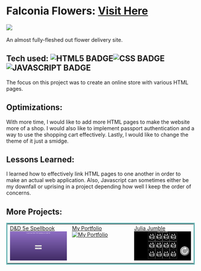 # Falconia Flowers: <a href="https://adambryant.netlify.app/" target="_blank">Visit Here</a>
<a href="https://falconia-flowers.netlify.app/" target="_blank"><img src="https://github.com/PiantaSE/PiantaSE/raw/main/images/ff.gif" /></a>

An almost fully-fleshed out flower delivery site.

## Tech used: ![HTML5 BADGE](https://img.shields.io/static/v1?label=|&message=HTML5&color=23555f&style=plastic&logo=html5)![CSS BADGE](https://img.shields.io/static/v1?label=|&message=CSS3&color=285f65&style=plastic&logo=css3)![JAVASCRIPT BADGE](https://img.shields.io/static/v1?label=|&message=JAVASCRIPT&color=3c7f5d&style=plastic&logo=javascript)

The focus on this project was to create an online store with various HTML pages.

## Optimizations:
With more time, I would like to add more HTML pages to make the website more of a shop. I would also like to implement passport authentication and a way to use the shopping cart effectively. Lastly, I would like to change the theme of it just a smidge.

## Lessons Learned:
I learned how to effectively link HTML pages to one another in order to make an actual web application. Also, Javascript can sometimes either be my downfall or uprising in a project depending how well I keep the order of concerns.






## More Projects:



<table bordercolor="#66b2b2">
  
  <tr>
    <td width="33.3%" valign="top">
<a target="_blank" href="https://tidal-relieved-parent.glitch.me/"> D&D 5e Spellbook</a>
        <br />
      <a target="_blank" href="https://tidal-relieved-parent.glitch.me/">
            <img src="https://github.com/PiantaSE/PiantaSE/raw/main/images/dnd.gif" width="100%"  alt="D&D 5e Spellbook"/>
        </a>
    </td>
    <td width="33.3%" valign="top">
<a target="_blank" href="https://github.com/PiantaSE/portfolio">My Portfolio</a>
        <br />
        <a target="_blank" href="https://github.com/PiantaSE/portfolio">
          <img src="https://github.com/PiantaSE/PiantaSE/raw/main/images/portfolio.gif" width="100%" alt="My Portfolio"/>
        </a>
    </td>
    <td width="33.3%" valign="top">
<a target="_blank" href="https://github.com/PiantaSE/Julia-Jumble">Julia Jumble</a>
        <br />
        <a target="_blank" href="https://github.com/PiantaSE/Julia-Jumble">
          <img src="https://github.com/PiantaSE/PiantaSE/raw/main/images/jj.gif" width="100%" alt="Julia Jumble"/>
        </a>
    </td>
  </tr>
</table>
